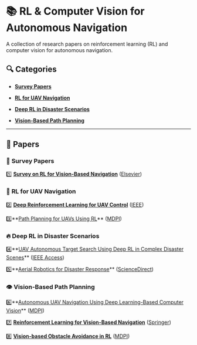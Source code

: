 # 📚 RL & Computer Vision for Autonomous Navigation

 


 

A collection of research papers on reinforcement learning (RL) and computer vision for autonomous navigation.
 


 

## 🔍 Categories
 

- **[Survey Papers](papers/surveys.md)**  
 

- **[RL for UAV Navigation](papers/uav-navigation.md)**  
 

- **[Deep RL in Disaster Scenarios](papers/disaster-rl.md)**  
 

- **[Vision-Based Path Planning](papers/vision-path-planning.md)**  
 


 

---
 


 

## 📜 Papers  
 


 

### 📖 **Survey Papers**
 

1️⃣ **[Survey on RL for Vision-Based Navigation](papers/survey-rl-navigation.md)** ([Elsevier](https://doi.org/10.1016/j.array.2024.100361))  
 


 

### 🚁 **RL for UAV Navigation**  
 

2️⃣ **[Deep Reinforcement Learning for UAV Control](papers/deep-rl-uav.md)** ([IEEE](https://ieeexplore.ieee.org/document/9348925))  
 


3️⃣**[Path Planning for UAVs Using RL](papers/uav-path-planning.md)** ([MDPI](https://www.mdpi.com/2075-1702/10/7/500))  
 


 

### 🔥 **Deep RL in Disaster Scenarios**  
 

4️⃣**[UAV Autonomous Target Search Using Deep RL in Complex Disaster Scenes](papers/uav-disaster-rl.md)** ([IEEE Access](https://ieeexplore.ieee.org/document/8787847))  
 

5️⃣**[Aerial Robotics for Disaster Response](papers/aerial-robotics-disaster.md)** ([ScienceDirect](https://www.sciencedirect.com/science/article/pii/S1000936123003448))  
 


 

### 👁 **Vision-Based Path Planning**  

6️⃣**[Autonomous UAV Navigation Using Deep Learning-Based Computer Vision](papers/autonomous-uav-navigation.md)** ([MDPI](https://www.mdpi.com/2504-446X/7/4/245))  
 

7️⃣ **[Reinforcement Learning for Vision-Based Navigation](papers/vision-rl-navigation.md)** ([Springer](https://link.springer.com/article/10.1007/s10994-021-06006-6))  
 

8️⃣ **[Vision-based Obstacle Avoidance in RL](papers/obstacle-avoidance.md)** ([MDPI](https://www.mdpi.com/2227-7390/11/2/405))  
